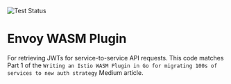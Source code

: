 ![Test Status](https://github.com/henders/writing-an-envoy-wasm-plugin/actions/workflows/test.yml/badge.svg)

# Envoy WASM Plugin
For retrieving JWTs for service-to-service API requests. This code matches Part 1 of the `Writing an Istio WASM Plugin in Go for migrating 100s of services to new auth strategy` Medium article.
